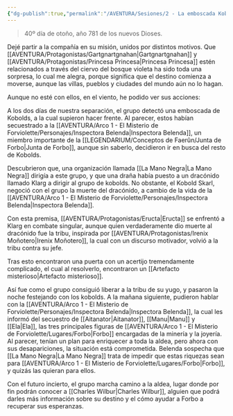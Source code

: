 ```yaml
---
{"dg-publish":true,"permalink":"/AVENTURA/Sesiones/2 - La emboscada Kobold/"}
---
```


> 40º día de otoño, año 781 de los nuevos Dioses.

Dejé partir a la compañía en su misión, unidos por distintos motivos. Que [[AVENTURA/Protagonistas/Gartgnartgnahan\|Gartgnartgnahan]] y [[AVENTURA/Protagonistas/Princesa Princesa\|Princesa Princesa]] estén relacionados a través del ciervo del bosque violeta ha sido toda una sorpresa, lo cual me alegra, porque significa que el destino comienza a moverse, aunque las villas, pueblos y ciudades del mundo aún no lo hagan.

Aunque no esté con ellos, en el viento, he podido ver sus acciones:

A los dos días de nuestra separación, el grupo detectó una emboscada de Kobolds, a la cual supieron hacer frente. Al parecer, estos habían secuestrado a la [[AVENTURA/Arco 1 -  El Misterio de Forviolette/Personajes/Inspectora Belenda\|Inspectora Belenda]], un miembro importante de la [[LEGENDARIUM/Conceptos de Faerûn/Junta de Forbo\|Junta de Forbo]], aunque sin saberlo, decidieron ir en busca del resto de Kobolds.

Descubrieron que, una organización llamada [[La Mano Negra\|La Mano Negra]] dirigía a este grupo, y que una draña había puesto a un dracónido llamado Klarg a dirigir al grupo de kobolds. No obstante, el Kobold Skarl, negoció con el grupo la muerte del dracónido, a cambio de la vida de la [[AVENTURA/Arco 1 -  El Misterio de Forviolette/Personajes/Inspectora Belenda\|Inspectora Belenda]].

Con esta premisa, [[AVENTURA/Protagonistas/Eructa\|Eructa]] se enfrentó a Klarg en combate singular, aunque quien verdaderamente dio muerte al dracónido fue la tribu, inspirada por [[AVENTURA/Protagonistas/Irenix Moñotero\|Irenix Moñotero]], la cual con un discurso motivador, volvió a la tribu contra su jefe.

Tras esto encontraron una puerta con un acertijo tremendamente complicado, el cual al resolverlo, encontraron un [[Artefacto misterioso\|Artefacto misterioso]].

Así fue como el grupo consiguió liberar a la tribu de su yugo, y pasaron la noche festejando con los kobolds. A la mañana siguiente, pudieron hablar con la [[AVENTURA/Arco 1 -  El Misterio de Forviolette/Personajes/Inspectora Belenda\|Inspectora Belenda]], la cual les informó del secuestro de [[Aitanator\|Aitanator]], [[Manu\|Manu]] y [[Ela\|Ela]], las tres principales figuras de [[AVENTURA/Arco 1 -  El Misterio de Forviolette/Lugares/Forbo\|Forbo]] encargadas de la minería y la joyería. Al parecer, tenían un plan para enriquecer a toda la aldea, pero ahora con sus desapariciones, la situación está comprometida. Belenda sospecha que [[La Mano Negra\|La Mano Negra]] trata de impedir que estas riquezas sean para [[AVENTURA/Arco 1 -  El Misterio de Forviolette/Lugares/Forbo\|Forbo]], y quizás las quieran para ellos.

Con el futuro incierto, el grupo marcha camino a la aldea, lugar donde por fin podrán conocer a [[Charles Wilbur\|Charles Wilbur]], alguien que podrá darles más información sobre su destino y el cómo ayudar a Forbo a recuperar sus esperanzas.